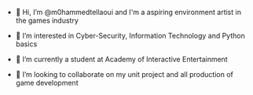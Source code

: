 - 👋 Hi, I’m @m0hammedtellaoui and I'm a aspiring environment artist in the games industry

- 👀 I’m interested in Cyber-Security, Information Technology and Python basics
- 🌱 I’m currently a student at Academy of Interactive Entertainment 
- 💞️ I’m looking to collaborate on my unit project and all production of game development

<!---
m0hammedtellaoui/m0hammedtellaoui is a ✨ special ✨ repository because its `README.md` (this file) appears on your GitHub profile.
You can click the Preview link to take a look at your changes.
--->
